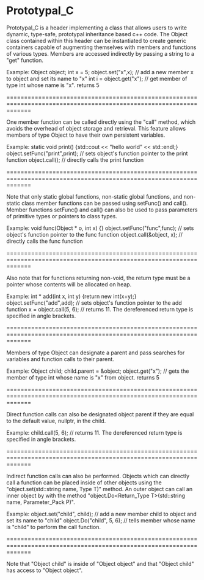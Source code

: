 Prototypal_C
============

Prototypal_C is a header implementing a class that allows users to write dynamic, type-safe, prototypal inheritance based c++ code. The Object class contained within this header can be instantiated to create generic containers capable of augmenting themselves with members and functions of various types. Members are accessed indirectly by passing a string to a "get" function. 

Example: 
  Object object;
  int x = 5;
  object.set("x",x);              // add a new member x to object and set its name to "x"
  int i = object.get<int>("x");   // get member of type int whose name is "x". returns 5

===================================================================================================================

One member function can be called directly using the "call" method, which avoids the overhead of object storage and retrieval. This feature allows members of type Object to have their own persistent variables.

Example:
  static void print() {std::cout << "hello world" << std::endl;} 
  object.setFunc("print",print);  // sets object's function pointer to the print function
  object.call();                  // directly calls the print function 


===================================================================================================================


Note that only static global functions, non-static global functions, and non-static class member functions can be passed using setFunc() and call(). Member functions setFunc() and call() can also be used to pass parameters of primitive types or pointers to class types. 

Example:
  void func(Object * o, int x) {} 
  object.setFunc("func",func);    // sets object's function pointer to the func function
  object.call(&object, x);        // directly calls the func function
  
  
===================================================================================================================

  
Also note that for functions returning non-void, the return type must be a pointer whose contents will be allocated on heap.

Example:
  int * add(int x, int y) {return new int(x+y);}
  object.setFunc("add",add);      // sets object's function pointer to the add function
  x = object.call<int>(5, 6);     // returns 11. The dereferenced return type is specified in angle brackets.


===================================================================================================================


Members of type Object can designate a parent and pass searches for variables and function calls to their parent.

Example:
  Object child;
  child.parent = &object;
  object.get<int>("x");           // gets the member of type int whose name is "x" from object. returns 5
  
  
===================================================================================================================

  
Direct function calls can also be designated object parent if they are equal to the default value, nullptr, in the child.

Example:
  child.call<int>(5, 6);          // returns 11. The dereferenced return type is specified in angle brackets.


===================================================================================================================


Indirect function calls can also be performed. Objects which can directly call a function can be placed inside of other objects using the "object.set(std::string name, Type T)" method. An outer object can call an inner object by with the method "object.Do<Return_Type T>(std::string name, Parameter_Pack P)". 

Example:
  object.set("child", child);     // add a new member child to object and set its name to "child" 
  object.Do<int>("child", 5, 6);  // tells member whose name is "child" to perform the call function. 
  
  
===================================================================================================================

  
  Note that "Object child" is inside of "Object object" and that "Object child" has access to "Object object".
